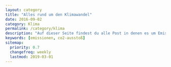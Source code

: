 ```yaml
---
layout: category
title: "Alles rund um den Klimawandel"
date: 2016-09-02
category: Klima
permalink: /category/klima
description: "Auf dieser Seite findest du alle Post in denen es um Emissionen, Co2-Ausstoß, den Ökologischen Fußabdruck und den Klimawandel im Allgemeinen geht. Hier erfährst du was einzelne Bereiche deines Lebens für einen Einfluss auf das Klima haben können und wie du etwas verbessern kannst."
keywords: [emissionen, co2-ausstoß]
sitemap:
  priority: 0.7
  changefreq: weekly
  lastmod: 2019-03-01
---
```

